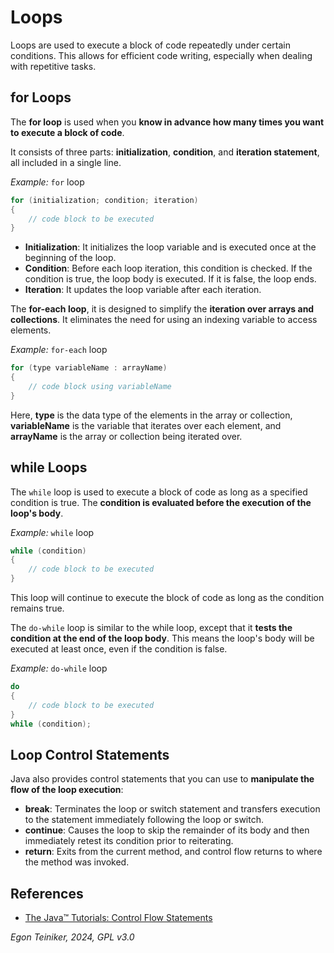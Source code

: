 # Loops 

Loops are used to execute a block of code repeatedly under certain conditions. 
This allows for efficient code writing, especially when dealing with repetitive tasks.

## for Loops

The **for loop** is used when you **know in advance how many times you want to execute 
a block of code**. 

It consists of three parts: **initialization**, **condition**, and **iteration statement**, 
all included in a single line.

_Example:_ `for` loop
```Java
for (initialization; condition; iteration) 
{
    // code block to be executed
}
```

* **Initialization**: It initializes the loop variable and is executed once at the 
    beginning of the loop.
* **Condition**: Before each loop iteration, this condition is checked. 
    If the condition is true, the loop body is executed. If it is false, the loop ends.
* **Iteration**: It updates the loop variable after each iteration.


The **for-each loop**, it is designed to simplify the **iteration over arrays and collections**. 
It eliminates the need for using an indexing variable to access elements.

_Example:_ `for-each` loop
```Java
for (type variableName : arrayName) 
{
    // code block using variableName
}
```

Here, **type** is the data type of the elements in the array or collection, 
**variableName** is the variable that iterates over each element, 
and **arrayName** is the array or collection being iterated over.


## while Loops

The `while` loop is used to execute a block of code as long as a specified condition 
is true. The **condition is evaluated before the execution of the loop's body**.

_Example:_ `while` loop
```Java
while (condition) 
{
    // code block to be executed
}
```

This loop will continue to execute the block of code as long as the condition 
remains true.


The `do-while` loop is similar to the while loop, except that it 
**tests the condition at the end of the loop body**. 
This means the loop's body will be executed at least once, even if the condition is false.

_Example:_ `do-while` loop
```Java
do 
{
    // code block to be executed
} 
while (condition);
```

## Loop Control Statements

Java also provides control statements that you can use to 
**manipulate the flow of the loop execution**:

* **break**: Terminates the loop or switch statement and transfers execution 
    to the statement immediately following the loop or switch.
* **continue**: Causes the loop to skip the remainder of its body and then 
    immediately retest its condition prior to reiterating.
* **return**: Exits from the current method, and control flow returns to where 
    the method was invoked.


## References

* [The Java™ Tutorials: Control Flow Statements](https://docs.oracle.com/javase/tutorial/java/nutsandbolts/flow.html)

*Egon Teiniker, 2024, GPL v3.0*